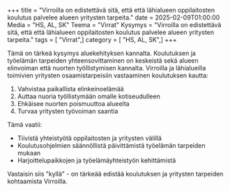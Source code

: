 +++
title = "Virroilla on edistettävä sitä, että että lähialueen oppilaitosten koulutus palvelee alueen yritysten tarpeita."
date = 2025-02-09T01:00:00
Media = "HS, AL, SK"
Teema = "Virrat"
Kysymys = "Virroilla on edistettävä sitä, että että lähialueen oppilaitosten koulutus palvelee alueen yritysten tarpeita."
tags = [ "Virrat",]
category = [ "HS, AL, SK",]
+++

Tämä on tärkeä kysymys aluekehityksen kannalta. Koulutuksen ja työelämän tarpeiden yhteensovittaminen on keskeistä sekä alueen elinvoiman että nuorten työllistymisen kannalta. Virroilla ja lähialueilla toimivien yritysten osaamistarpeisiin vastaaminen koulutuksen kautta:

1. Vahvistaa paikallista elinkeinoelämää
2. Auttaa nuoria työllistymään omalle kotiseudulleen
3. Ehkäisee nuorten poismuuttoa alueelta
4. Turvaa yritysten työvoiman saantia

Tämä vaatii:
- Tiivistä yhteistyötä oppilaitosten ja yritysten välillä
- Koulutusohjelmien säännöllistä päivittämistä työelämän tarpeiden mukaan
- Harjoittelupaikkojen ja työelämäyhteistyön kehittämistä

Vastaisin siis "kyllä" - on tärkeää edistää koulutuksen ja yritysten tarpeiden kohtaamista Virroilla.